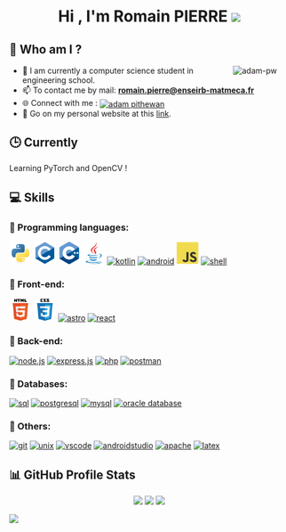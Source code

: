 <h1 align="center">Hi , I'm Romain PIERRE <img src="https://media.giphy.com/media/hvRJCLFzcasrR4ia7z/giphy.gif" width="35"></h1>

<p align="center">
  <h2>🌟 Who am I ?</h2>
</p>

<p>
  <img align="right" src="https://github.com/Adam-pw/Adam-pw/blob/main/animation_500_kxa883sd.gif" alt="adam-pw" width="20%" />
</p>

- 🌱 I am currently a computer science student in engineering school.
- 📫 To contact me by mail: **romain.pierre@enseirb-matmeca.fr**
- 🌐 Connect with me : <a href="https://www.linkedin.com/in/romainpierre7/" target="blank"><img align="center" src="https://raw.githubusercontent.com/rahuldkjain/github-profile-readme-generator/master/src/images/icons/Social/linked-in-alt.svg" alt="adam pithewan" height="20" width="40" /></a>
- 🚀 Go on my personal website at this [link](https://romainpierre7.github.io/Portfolio/).

<h2 align="left">🕒 Currently</h2>
Learning PyTorch and OpenCV !

<h2 align="left">💻 Skills</h2>

<h3 align="left">🔨 Programming languages:</h3>
<p align="left">
  <a href="https://www.python.org" target="_blank" rel="noreferrer"><img src="https://raw.githubusercontent.com/devicons/devicon/master/icons/python/python-original.svg" alt="python" width="40" height="40" /></a>
  <a href="https://www.cprogramming.com/" target="_blank" rel="noreferrer"><img src="https://raw.githubusercontent.com/devicons/devicon/master/icons/c/c-original.svg" alt="c" width="40" height="40" /></a>
  <a href="https://www.w3schools.com/cpp/" target="_blank" rel="noreferrer"><img src="https://raw.githubusercontent.com/devicons/devicon/master/icons/cplusplus/cplusplus-original.svg" alt="cplusplus" width="40" height="40" /></a>
  <a href="https://www.java.com" target="_blank" rel="noreferrer"><img src="https://raw.githubusercontent.com/devicons/devicon/master/icons/java/java-original.svg" alt="java" width="40" height="40" /></a>
    <a href="https://kotlinlang.org" target="_blank" rel="noreferrer"><img src="https://www.vectorlogo.zone/logos/kotlinlang/kotlinlang-icon.svg" alt="kotlin" width="40" height="40" /></a>
  <a href="https://developer.android.com" target="_blank" rel="noreferrer"><img src="https://upload.wikimedia.org/wikipedia/commons/thumb/6/64/Android_logo_2019_%28stacked%29.svg/1173px-Android_logo_2019_%28stacked%29.svg.png" alt="android" width="40" height="40" /></a>
  <a href="https://developer.mozilla.org/en-US/docs/Web/JavaScript" target="_blank" rel="noreferrer"><img src="https://raw.githubusercontent.com/devicons/devicon/master/icons/javascript/javascript-original.svg" alt="javascript" width="40" height="40" /></a>
  <a href="https://fr.wikipedia.org/wiki/Shellcode" target="_blank" rel="noreferrer"><img src="https://upload.wikimedia.org/wikipedia/commons/thumb/4/4b/Bash_Logo_Colored.svg/2048px-Bash_Logo_Colored.svg.png" alt="shell" width="40" height="40" /></a>
</p>

<h3 align="left">🎨 Front-end:</h3>
<p align="left">
  <a href="https://www.w3.org/html/" target="_blank" rel="noreferrer"><img src="https://raw.githubusercontent.com/devicons/devicon/master/icons/html5/html5-original-wordmark.svg" alt="html5" width="40" height="40" /></a>
  <a href="https://www.w3schools.com/css/" target="_blank" rel="noreferrer"><img src="https://raw.githubusercontent.com/devicons/devicon/master/icons/css3/css3-original-wordmark.svg" alt="css3" width="40" height="40" /></a>
<a href="https://astro.build/" target="_blank" rel="noreferrer"><img src="https://avatars.githubusercontent.com/u/44914786?v=4&s=160" alt="astro" width="40" height="40" /></a>
  <a href="https://react.dev/" target="_blank" rel="noreferrer"><img src="https://logos-world.net/wp-content/uploads/2023/08/React-Symbol.png" alt="react" width="70" height="40" /></a>
</p>

<h3 align="left">🚀 Back-end:</h3>
<a href="https://nodejs.org/en" target="_blank" rel="noreferrer"><img src="https://upload.wikimedia.org/wikipedia/commons/thumb/d/d9/Node.js_logo.svg/2560px-Node.js_logo.svg.png" alt="node.js" width="60" height="40" /></a>
<a href="https://expressjs.com/" target="_blank" rel="noreferrer"><img src="https://youteam.io/blog/wp-content/uploads/2022/04/expressjs_logo.png" alt="express.js" width="60" height="40" /></a>
<a href="https://www.php.net/" target="_blank" rel="noreferrer"><img src="https://upload.wikimedia.org/wikipedia/commons/thumb/2/27/PHP-logo.svg/1280px-PHP-logo.svg.png" alt="php" width="60" height="40" /></a>
<a href="https://www.postman.com/" target="_blank" rel="noreferrer"><img src="https://cdn.worldvectorlogo.com/logos/postman.svg" alt="postman" width="40" height="40" /></a>

<h3 align="left">📁 Databases:</h3>
  <a href="https://fr.wikipedia.org/wiki/Structured_Query_Language" target="blank" rel="noreferrer"><img src="https://upload.wikimedia.org/wikipedia/commons/8/87/Sql_data_base_with_logo.png" alt="sql" width="90" height="40" /></a>
  <a href="https://www.postgresql.org/" target="blank" rel="noreferrer"><img src="https://upload.wikimedia.org/wikipedia/commons/a/ad/Logo_PostgreSQL.png" alt="postgresql" width="40" height="40" /></a>
  <a href="https://www.mysql.com/" target="blank" rel="noreferrer"><img src="https://upload.wikimedia.org/wikipedia/labs/8/8e/Mysql_logo.png" alt="mysql" width="60" height="40" /></a>
  <a href="https://www.oracle.com/database/" target="blank" rel="noreferrer"><img src="https://naseba.com/wp-content/uploads/2018/08/Oracle-Logo.png" alt="oracle database" width="120" height="40" /></a>

<h3 align="left">🔎 Others:</h3>
<p align="left">
  <a href="https://git-scm.com/" target="_blank" rel="noreferrer"><img src="https://humancoders-formations.s3.amazonaws.com/uploads/course/logo/10/formation-git.png" alt="git" width="40" height="40" /></a>
  <a href="https://www.linux.org/" target="_blank" rel="noreferrer"><img src="https://logo-marque.com/wp-content/uploads/2020/09/Linux-Logo.png" alt="unix" width="70" height="40" /></a>
  <a href="https://code.visualstudio.com/" target="_blank" rel="noreferrer"><img src="https://upload.wikimedia.org/wikipedia/commons/thumb/9/9a/Visual_Studio_Code_1.35_icon.svg/1024px-Visual_Studio_Code_1.35_icon.svg.png" alt="vscode" width="40" height="40" /></a>
  <a href="https://developer.android.com/studio" target="_blank" rel="noreferrer"><img src="https://upload.wikimedia.org/wikipedia/commons/thumb/9/95/Android_Studio_Icon_3.6.svg/1900px-Android_Studio_Icon_3.6.svg.png" alt="androidstudio" width="40" height="40" /></a>
  <a href="https://httpd.apache.org/" target="_blank" rel="noreferrer"><img src="https://upload.wikimedia.org/wikipedia/commons/7/7e/Apache_Feather_Logo.svg" alt="apache" width="40" height="40" /></a>
  <a href="https://www.latex-project.org/" target="_blank" rel="noreferrer"><img src="https://i.stack.imgur.com/AarYf.png" alt="latex" width="70" height="40" /></a>
</p>

<h2>📊 GitHub Profile Stats</h2>

<p align="center">

<img src="https://github-readme-stats.vercel.app/api?username=RomainPierre7&theme=dark&show_icons=true&hide_border=true&count_private=true">

<img src="https://github-readme-streak-stats.herokuapp.com/?user=RomainPierre7&theme=dark&hide_border=true">

<img src="https://github-readme-stats.vercel.app/api/top-langs/?username=RomainPierre7&theme=dark&show_icons=true&hide_border=true&layout=compact">

</p>

<img src="https://komarev.com/ghpvc/?username=RomainPierre7&label=Profile%20views&">
